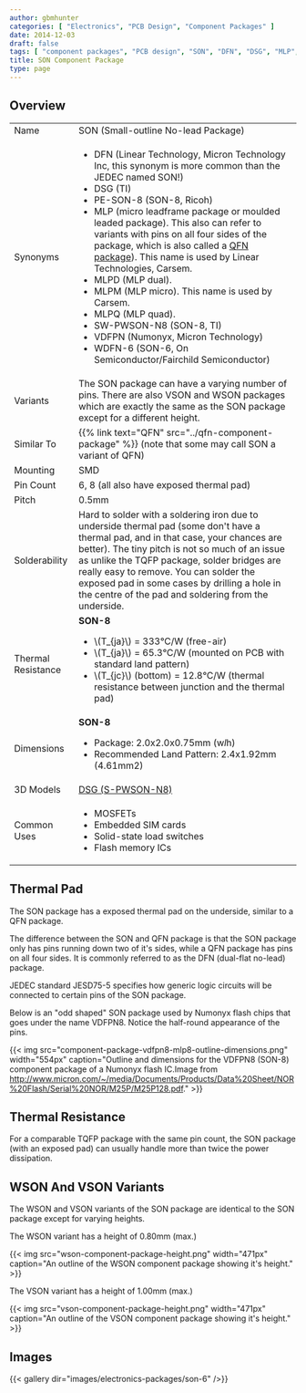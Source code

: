 ```yaml
---
author: gbmhunter
categories: [ "Electronics", "PCB Design", "Component Packages" ]
date: 2014-12-03
draft: false
tags: [ "component packages", "PCB design", "SON", "DFN", "DSG", "MLP", "MLPD", "MLPM", "VDFPN", "QFN" ]
title: SON Component Package
type: page
---
```


## Overview

<table>
<tbody >
<tr>
	<td>Name</td>
	<td>SON (Small-outline No-lead Package)</td>
</tr>
<tr >
	<td>Synonyms</td>
	<td>
		<ul>
			<li>DFN (Linear Technology, Micron Technology Inc, this synonym is more common than the JEDEC named SON!)</li>
			<li>DSG (TI)</li>
			<li>PE-SON-8 (SON-8, Ricoh)</li>
			<li>MLP (micro leadframe package or moulded leaded package). This also can refer to variants with pins on all four sides of the package, which is also called a <a href="/pcb-design/component-packages/qfn-component-package">QFN package</a>). This name is used by Linear Technologies, Carsem.</li>
			<li>MLPD (MLP dual).</li>
			<li>MLPM (MLP micro). This name is used by Carsem.</li>
			<li>MLPQ (MLP quad).</li>
			<li>SW-PWSON-N8 (SON-8, TI)</li>
			<li>VDFPN (Numonyx, Micron Technology)</li>
			<li>WDFN-6 (SON-6, On Semiconductor/Fairchild Semiconductor)</li>
		</ul>
	</td>
</tr>
<tr>
<td>Variants</td>
<td>The SON package can have a varying number of pins. There are also VSON and WSON packages which are exactly the same as the SON package except for a different height.</td>
</tr>
<tr>
<td>Similar To</td>
<td>{{% link text="QFN" src="../qfn-component-package" %}} (note that some may call SON a variant of QFN)</td>
</tr>
<tr >
<td >Mounting</td>
<td >SMD</td>
</tr>
<tr >

<td >Pin Count
</td>

<td >6, 8 (all also have exposed thermal pad)
</td>
</tr>
<tr >

<td >Pitch
</td>

<td >0.5mm
</td>
</tr>
<tr >

<td >Solderability
</td>

<td >Hard to solder with a soldering iron due to underside thermal pad (some don't have a thermal pad, and in that case, your chances are better). The tiny pitch is not so much of an issue as unlike the TQFP package, solder bridges are really easy to remove. You can solder the exposed pad in some cases by drilling a hole in the centre of the pad and soldering from the underside.
</td>
</tr>
<tr>
	<td>Thermal Resistance</td>
	<td>
		<b>SON-8</b>
		<ul>
			<li>\(T_{ja}\) = 333°C/W (free-air)</li>
			<li>\(T_{ja}\) = 65.3°C/W (mounted on PCB with standard land pattern)</li>
			<li>\(T_{jc}\) (bottom) = 12.8°C/W (thermal resistance between junction and the thermal pad)</li>
		</ul>
	</td>
</tr>
<tr>
	<td>Dimensions</td>
	<td>
		<b>SON-8</b>
		<ul>
			<li>Package: 2.0x2.0x0.75mm (w<em>l</em>h)</li>
			<li>Recommended Land Pattern: 2.4x1.92mm (4.61mm2)</li>
		</ul>
	</td>
</tr>
<tr>

<td >3D Models
</td>

<td><a href="http://www.3dcontentcentral.com/secure/download-model.aspx?catalogid=171&amp;id=421849">DSG (S-PWSON-N8)</a></td>
</tr>
<tr>
<td>Common Uses</td>
<td>
	<ul>
		<li>MOSFETs</li>
		<li>Embedded SIM cards</li>
		<li>Solid-state load switches</li>
		<li>Flash memory ICs</li>
	</ul>
</td>
</tr>
</tbody>
</table>

## Thermal Pad

The SON package has a exposed thermal pad on the underside, similar to a QFN package.

The difference between the SON and QFN package is that the SON package only has pins running down two of it's sides, while a QFN package has pins on all four sides. It is commonly referred to as the DFN (dual-flat no-lead) package.

JEDEC standard JESD75-5 specifies how generic logic circuits will be connected to certain pins of the SON package.

Below is an "odd shaped" SON package used by Numonyx flash chips that goes under the name VDFPN8. Notice the half-round appearance of the pins.

{{< img src="component-package-vdfpn8-mlp8-outline-dimensions.png" width="554px" caption="Outline and dimensions for the VDFPN8 (SON-8) component package of a Numonyx flash IC.Image from http://www.micron.com/~/media/Documents/Products/Data%20Sheet/NOR%20Flash/Serial%20NOR/M25P/M25P128.pdf."  >}}

## Thermal Resistance

For a comparable TQFP package with the same pin count, the SON package (with an exposed pad) can usually handle more than twice the power dissipation.

## WSON And VSON Variants

The WSON and VSON variants of the SON package are identical to the SON package except for varying heights.

The WSON variant has a height of 0.80mm (max.)

{{< img src="wson-component-package-height.png" width="471px" caption="An outline of the WSON component package showing it's height."  >}}

The VSON variant has a height of 1.00mm (max.)

{{< img src="vson-component-package-height.png" width="471px" caption="An outline of the VSON component package showing it's height."  >}}

## Images

{{< gallery dir="images/electronics-packages/son-6" />}}
